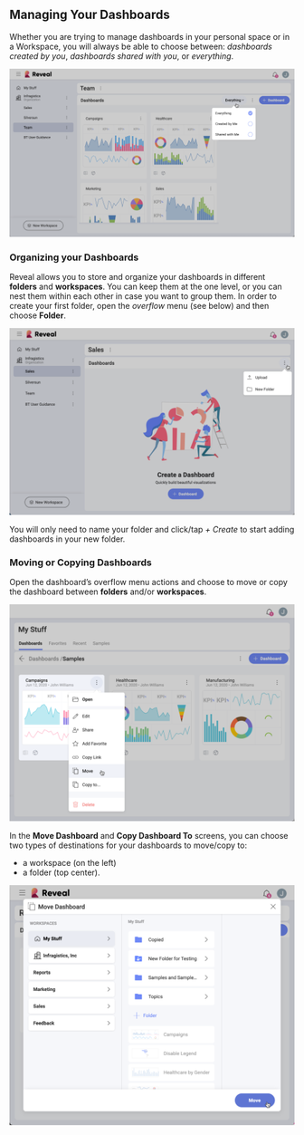 ## Managing Your Dashboards

Whether you are trying to manage dashboards in your personal space or in
a Workspace, you will always be able to choose between: *dashboards created by you*, *dashboards shared with you*, or *everything*.

<img src="images/dashboard-view-filter.png" alt="Filter for viewing dashboards" class="responsive-img"/>

### Organizing your Dashboards

Reveal allows you to store and organize your dashboards in different
**folders** and **workspaces**. You can keep them at the one level, or you can nest them within each other in case you want to group them. In order
to create your first folder, open the *overflow* menu (see below) and then choose **Folder**.

<img src="images/upload-create-folder-menu.png" alt="Create a folder option" class="responsive-img"/>

You will only need to name your folder and click/tap *+ Create* to start adding dashboards in your new folder.  

### Moving or Copying Dashboards

Open the dashboard’s overflow menu actions and choose to move or copy
the dashboard between **folders** and/or **workspaces**.

<img src="images/dashboard-overflow-actions.png" alt="Displaying the dashboard’s overflow actions" class="responsive-img"/>

In the **Move Dashboard** and **Copy Dashboard To** screens, you can choose two types of destinations for your dashboards to move/copy to:
  - a workspace (on the left)
  - a folder (top center).

<img src="images/dashboard-overflow-move.png" alt="Moving a dashboard to another workspace/folder" class="responsive-img"/>
